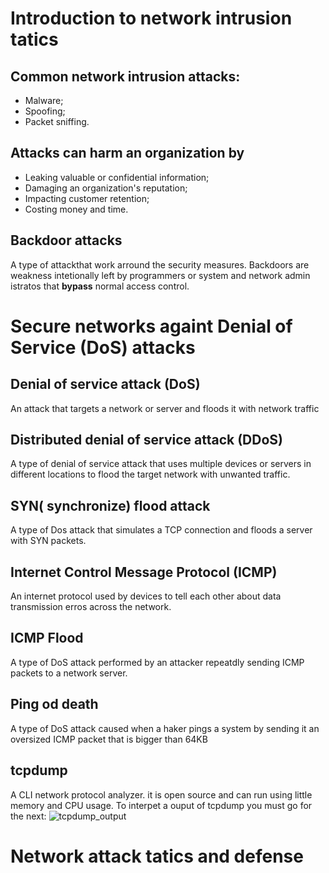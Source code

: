# Introduction to network intrusion tatics

## Common network intrusion attacks:

- Malware;
- Spoofing;
- Packet sniffing.

## Attacks can harm an organization by

- Leaking valuable or confidential information;
- Damaging an organization's reputation;
- Impacting customer retention;
- Costing money and time.

## Backdoor attacks

A type of attackthat work arround the security measures. Backdoors are weakness intetionally left by programmers or system and network admin istratos that **bypass** normal access control.

# Secure networks againt Denial of Service (DoS) attacks

## Denial of service attack (DoS)

An attack that targets a network or server and floods it with network traffic

## Distributed denial of service attack (DDoS)

A type of denial of service attack that uses multiple devices or servers in different locations to flood the target network with unwanted traffic.

## SYN( synchronize) flood attack

A type of Dos attack that simulates a TCP connection and floods a server with SYN packets.

## Internet Control Message Protocol (ICMP)

An internet protocol used by devices to tell each other about data transmission erros across the network.

## ICMP Flood

A type of DoS attack performed by an attacker repeatdly sending ICMP packets to a network server.

## Ping od death

A type of DoS attack caused when a haker pings a system by sending it an oversized ICMP packet that is bigger than 64KB

## tcpdump

A CLI network protocol analyzer. it is open source and can run using little memory and CPU usage.
To interpet a ouput of tcpdump you must go for the next:
![tcpdump_output](https://d3c33hcgiwev3.cloudfront.net/imageAssetProxy.v1/B-PaECh0ToSFgBWpFczYZg_4896abe8c06443f08eec4dc003dcf8f1_image.png?expiry=1691193600000&hmac=8XsCvqbF8pBRQDdyC-IP0aV_My31XW5LKMV6UBckXY4)

# Network attack tatics and defense
